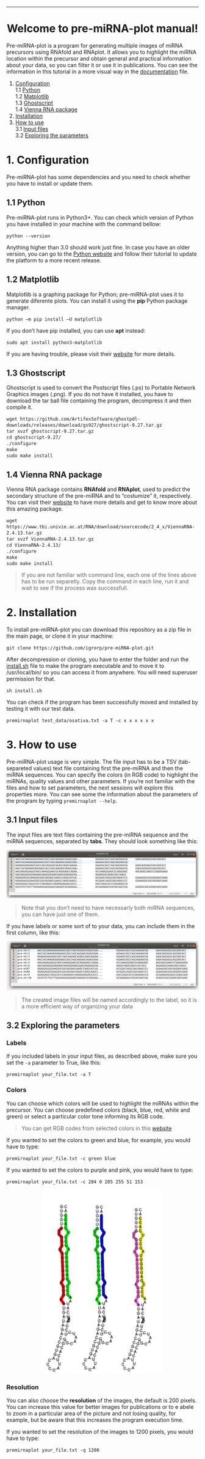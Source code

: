 <hr><h1 align="center" id="welcome-to-pre-mirna-plot-manual">Welcome to pre-miRNA-plot manual!</h1>
<p>Pre-miRNA-plot is a program for generating multiple images of miRNA precursors using RNAfold and RNAplot. It allows you to highlight the miRNA location within the precursor and obtain general and practical information about your data, so you can filter it or use it in publications. You can see the information in this tutorial in a more visual way in the <a href="https://github.com/igrorp/pre-miRNA-plot/blob/mastee.pdf">documentation</a> file.</p>
<ol>
<li><a href="#1-configuration">Configuration</a><br>
1.1 <a href="#11-python">Python</a><br>
1.2 <a href="#12-matplotlib">Matplotlib</a><br>
1.3 <a href="hostscript">Ghostscript</a><br>
1.4 <a href="#14-vienna-rna-package">Vienna RNA package</a></li>
<li><a href="nstallation">Installation</a></li>
<li><a href="#3-how-to-use">How to use</a><br>
3.1 <a href="#31-input-files">Input files</a><br>
3.2 <a href="#32-exploring-the-parameters">Exploring the parameters</a></li>
</ol>
<h1 id="configuration">1. Configuration</h1>
Pre-miRNA-plot has some dependencies and you need to check whether you have to install or update them.
<h2 id="python">1.1 Python</h2>
<p>Pre-miRNA-plot runs in Python3+. You can check which version of Python you have installed in your machine with the command bellow:</p>
<pre><code>python --version</code></pre>
<p>Anything higher than 3.0 should work just fine. In  case you have an older version, you can go to the <a href="https://www.python.org/downloads/"> Python website</a> and follow their tutorial to update the platform to a more recent release.</p>
<h2 id="matplotlib">1.2 Matplotlib</h2>
<p>Matplotlib is a graphing package for Python; pre-miRNA-plot uses it to generate diferente plots. You can install it using the <strong>pip</strong> Python package manager.</p>
<pre><code>python –m pip install –U matplotlib</code></pre>
<p>If you don’t have pip installed, you can use <strong>apt</strong> instead:</p>
<pre><code>sudo apt install python3-matplotlib</code></pre>
<p>If you are having trouble, please visit their <a href="https://matplotlib.org/3.1.1/users/installing.html">website</a> for more details.</p>
<h2 id="ghostscript">1.3 Ghostscript</h2>
<p>Ghostscript is used to convert the Postscript files (.ps) to Portable Network Graphics images (.png). If you do not have it installed, you have to download the tar ball file containing the program, decompress it and then compile it.</p>
<pre><code>wget https://github.com/ArtifexSoftware/ghostpdl-downloads/releases/download/gs927/ghostscript-9.27.tar.gz
tar xvzf ghostscript-9.27.tar.gz
cd ghostscript-9.27/
./configure
make
sudo make install
</code></pre>
<h2 id="vienna-rna-package">1.4 Vienna RNA package</h2>
<p>Vienna RNA package contains <strong>RNAfold</strong> and <strong>RNAplot</strong>, used to predict the secondary structure of the pre-miRNA and to “costumize” it, respectively. You can visit their <a href="https://www.tbi.univie.ac.at/RNA/documentation.html">website</a> to have more details and get to know more about this amazing package.</p>
<pre><code>wget https://www.tbi.univie.ac.at/RNA/download/sourcecode/2_4_x/ViennaRNA-2.4.13.tar.gz
tar xvzf ViennaRNA-2.4.13.tar.gz
cd ViennaRNA-2.4.13/
./configure
make
sudo make install
</code></pre>
<blockquote>
<p>If you are not familiar with command line, each one of the lines above has to be run separetly. Copy the command in each line, run it and wait to see if the process was successfull.</p>
</blockquote>
<h1 id="installation">2. Installation</h1>
<p>To install pre-miRNA-plot you can download this repository as a zip file in the main page, or clone it in your machine:</p>
<pre><code>git clone https://github.com/igrorp/pre-miRNA-plot.git
</code></pre>
<p>After decompression or cloning, you have to enter the folder and run the <a href="install.sh">install.sh</a> file to make the program executable and to move it to /usr/local/bin/ so you can access it from anywhere. You will need superuser permission for that.</p>
<pre><code>sh install.sh
</code></pre>
<p>You can check if the program has been successfully moved and installed by testing it with our test data.</p>
<pre><code>premirnaplot test_data/osativa.txt -a T -c x x x x x x
</code></pre>
<h1 id="how-to-use">3. How to use</h1>
<p>Pre-miRNA-plot usage is very simple. The file input has to be a TSV (tab-separeted values) text file containing first the pre-miRNA and then the miRNA sequences. You can specify the colors (in RGB code) to highlight the miRNAs, quality values and other parameters. If you’re not familiar with the files and how to set parameters, the next sessions will explore this properties more. You can see some the information about the parameters of the program by typing <code>premirnaplot --help</code>.</p>
<h2 id="input-files">3.1 Input files</h2>
<p>The input files are text files containing the pre-miRNA sequence and the miRNA sequences, separated by <strong>tabs</strong>. They should look something like this:</p>
<p><img src="https://github.com/igrorp/pre-miRNA-plot/blob/master/ex1.png" alt="Example 1"></p>
<blockquote>
<p>Note that you don’t need to have necessarly both miRNA sequences, you can have just one of them.</p></blockquote>
If you have labels or some sort of  to your data, you can include them in the first column, like this:
<p><img src="https://github.com/igrorp/pre-miRNA-plot/blob/master/ex2.png" alt="Example 2"></p>
<blockquote>
<p>The created image files will be named accordingly to the label, so it is a more efficient way of organizing your data</p></blockquote>
<h2 id="exploring-the-parameter">3.2 Exploring the parameters</h2>
<h3 id="labels">Labels</h3>
<p>If you included labels in your input files, as described above, make sure you set the <code>-a</code> parameter to True, like this:</p>
<pre><code>premirnaplot your_file.txt -a T</code></pre>
<h3 id="colors">Colors</h3>
<p>You can choose which colors will be used to highlight the miRNAs within the precursor. You can choose predefined colors (black, blue, red, white and green) or select a particular color tone informing its RGB code.
</p><blockquote> You can get RGB codes from selected colors in this <a href="schools.com/colors/colors_picker.asp&quot;">website</a>
<p></blockquote>If you wanted to set the colors to green and blue, for example, you would have to type:</p>
<pre><code>premirnaplot your_file.txt -c green blue
</code></pre>
<p>If you wanted to set the colors to purple and pink, you would have to type:</p>
<pre><code>premirnaplot your_file.txt -c 204 0 205 255 51 153
</code></pre>
<p align="center">
<img src="https://github.com/igrorp/pre-miRNA-plot/blob/master/colors.png" width="314" height="480">
</p>
<h3 id="resolution">Resolution</h3>
<p>You can also choose the <strong>resolution</strong> of the images, the default is 200 pixels. You can increase this value for better images for publications or to e abele to zoom in a particular area of the picture and not losing quality, for example, but be aware that this increases the program execution time.</p>
<p>If you wanted to set the resolution of the images to 1200 pixels, you would have to type:</p>
<pre><code>premirnaplot your_file.txt -q 1200
</code></pre>
</blockquote>
<p></p></blockquote>
<!--stackedit_data:
eyJoaXN0b3J5IjpbMjc0NDUwMzgyXX0=
-->